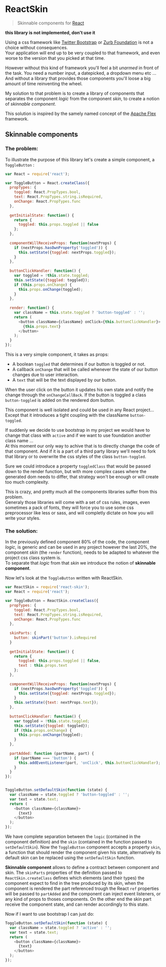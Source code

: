 ReactSkin
==========

> Skinnable components for [React](http://facebook.github.io/react/)

**this library is not implemented, don't use it**


Using a css framework like [Twitter Bootstrap](http://getbootstrap.com/) or 
[Zurb Foundation](http://foundation.zurb.com/) is not a choice without consequences.  
Your application will end up to be very coupled to that framework, and even worse 
to the version that you picked at that time.

However without this kind of framework you'll feel a bit *unarmed* in front of the task.
You need a number input, a datepicked, a dropdown menu etc ...  
And without a library that provides those components you'll loose a big amount of time reinventing the wheel. 

My solution to that problem is to create a library of components that separates the component *logic* from 
the component *skin*, to create a notion of *skinnable component*.  

This solution is inspired by the samely named concept of the [Apache Flex](http://flex.apache.org/) framework.


## Skinnable components

### The problem:

To illustrate the purpose of this library let's create a simple component, a `ToggleButton` : 

```javascript
var React = require('react');

var ToggleButton = React.createClass({
  propTypes: {
    toggled: React.PropTypes.bool,
    text: React.PropTypes.string.isRequired,
    onChange: React.PropTypes.func
  },
  
  getInitialState: function() {
    return {
      toggled: this.props.toggled || false
    };
  },
  
  componentWillReceiveProps: function(nextProps) {
    if (nextProps.hasOwnProperty('toggled')) {
      this.setState({toggled: nextProps.toggled});
    }
  },
  
  buttonClickHandler: function() {
    var toggled = !this.state.toggled;
    this.setState({toggled: toggled});
    if (this.props.onChange) {
      this.props.onChange(toggled);
    }
  },
  
  render: function() {
    var className = this.state.toggled ? 'button-toggled' : '';
    return (
      <button className={className} onClick={this.buttonClickHandler}>
        {this.props.text}
      </button>
    );
  }
});
```

This is a very simple component, it takes as props:
* A boolean `toggled` that determines if our button is toggled or not.
* A callback `onChange` that will be called whenever the state of our button changes due to user interaction.
* A `text` that will be the text displayed by our button. 

When the user click on the button it updates his own state and notify the change through the `onChangeCallBack`.
If the button is toggled a class `button-toggled` is added on the rendered dom button. 

This component is well isolated and could be used in any React project... 
Except that it introduces a tight coupling with the className `button-toggled`.

If suddenly we decide to use bootstrap in my project we would have to change that class with `active` 
and if we want to use foundation another class name ...  
At this moment our only way to achive that is to directly change the code of that component.
And if it is a part of a third party library we'll need to fork that library or to overwrite the css styles of 
the class `button-toggled`.  

Sure we could introduce a property `toggledClass` that would be passed down to the render function, 
but with more complex cases where the generated dom needs to differ, that strategy won't be enough or will create too much complexity.

This is crazy, and pretty much all the components libraries suffer from this problem.  
Generaly those libraries will come with a set of css rules, images, even sometimes a pack of fonts, 
they will force you to use some css preprocessor like less or sass, and will completly dictate on how you will write your styles.


### The solution:

In the previously defined component 80% of the code, the component *logic*, is generic and can be used in any project 
however the last 20%, the component *skin* (the `render` function), needs to be adapted to whatever the project css class system is.  
To separate that *logic* from that *skin* we introduce the notion of **skinnable component**.

Now let's look at the `ToggleButton` written with ReactSkin.


```javascript
var ReactSkin = require('react-skin');
var React = require('react');

var ToggleButton = ReactSkin.createClass({
  propTypes: {
    toggled: React.PropTypes.bool,
    text: React.PropTypes.string.isRequired,
    onChange: React.PropTypes.func
  },
  
  skinParts: {
    button: skinPart('button').isRequired
  }
  
  getInitialState: function() {
    return {
      toggled: this.props.toggled || false,
      text : this.props.text
    };
  },
  
  componentWillReceiveProps: function(nextProps) {
    if (nextProps.hasOwnProperty('toggled')) {
      this.setState({toggled: nextProps.toggled});
    }
    this.setState({text: nextProps.text});
  },
  
  buttonClickHandler: function() {
    var toggled = !this.state.toggled;
    this.setState({toggled: toggled});
    if (this.props.onChange) {
      this.props.onChange(toggled);
    }
  },
  
  partAdded: function (partName, part) {
    if (partName === 'button') {
      this.addEventListener(part, 'onClick', this.buttonClickHandler);
    }
  }
});


ToggleButton.setDefaultSkin(function (state) {
  var className = state.toggled ? 'button-toggled' : '';
  var text = state.text;
  return (
    <button className={className}>
      {text}
    </button>
  );
});

```


We have complete separation between the `logic` (contained in the component definition) and the `skin` (contained in the function passed to `setDefaultSkin`).
Now the `ToggleButton` component accepts a property `skin`, a function that should render the component given his state, alternatively its default skin can be
replaced using the `setDefaultSkin` function.


**Skinnable component** allows to define a contract between component and skin. The `skinParts` properties of the definition passed to `ReactSkin.createClass`
defines which elements (and their types) the component expect to find in the tree produced by its skin, when the component is rendered the part referenced 
trough the React `ref` properties will be passed to `partAdded` and the component can inject event listeners, or any kind of props to thoses components.
On the other end the skin part receive the component state, and can render accordingly to this state.

Now if I want to use bootstrap I can just do: 

```javascript
ToggleButton.setDefaultSkin(function (state) {
  var className = state.toggled ? 'active' : '';
  var text = state.text;
  return (
    <button className={className}>
      {text}
    </button>
  );
});
```
